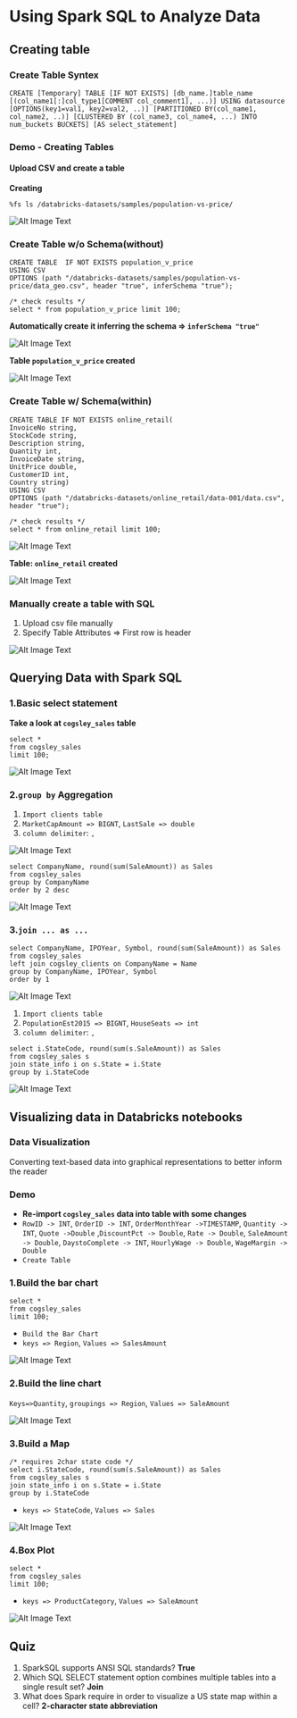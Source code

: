 # Using Spark SQL to Analyze Data

## Creating table

### Create Table Syntex

```
CREATE [Temporary] TABLE [IF NOT EXISTS] [db_name.]table_name [(col_name1[:]col_type1[COMMENT col_comment1], ...)] USING datasource [OPTIONS(key1=val1, key2=val2, ..)] [PARTITIONED BY(col_name1, col_name2, ..)] [CLUSTERED BY (col_name3, col_name4, ...) INTO num_buckets BUCKETS] [AS select_statement]
```

### Demo - Creating Tables

#### Upload CSV and create a table

**Creating**

```
%fs ls /databricks-datasets/samples/population-vs-price/
```

![Alt Image Text](images/spba/6_1.png "Body image")

### Create Table w/o Schema(without)

```
CREATE TABLE  IF NOT EXISTS population_v_price
USING CSV
OPTIONS (path "/databricks-datasets/samples/population-vs-price/data_geo.csv", header "true", inferSchema "true");

/* check results */
select * from population_v_price limit 100;
```

**Automatically create it inferring the schema => `inferSchema "true"`**

![Alt Image Text](images/spba/6_2.png "Body image")

**Table `population_v_price` created**

![Alt Image Text](images/spba/6_3.png "Body image")

### Create Table w/ Schema(within)

```
CREATE TABLE IF NOT EXISTS online_retail(
InvoiceNo string,
StockCode string,
Description string,
Quantity int,
InvoiceDate string,
UnitPrice double,
CustomerID int,
Country string)
USING CSV
OPTIONS (path "/databricks-datasets/online_retail/data-001/data.csv", header "true");

/* check results */
select * from online_retail limit 100;
```

![Alt Image Text](images/spba/6_4.png "Body image")

**Table: `online_retail` created**

![Alt Image Text](images/spba/6_5.png "Body image")

### Manually create a table with SQL

1. Upload csv file manually
2. Specify Table Attributes => First row is header

![Alt Image Text](images/spba/6_6.png "Body image")


## Querying Data with Spark SQL

### 1.Basic select statement

**Take a look at `cogsley_sales` table**

```
select *
from cogsley_sales
limit 100;
```
![Alt Image Text](images/spba/6_7.png "Body image")

### 2.`group by` Aggregation 

1. `Import clients table`
2. `MarketCapAmount => BIGNT`, `LastSale => double`
3. `column delimiter`: `,`

![Alt Image Text](images/spba/6_8.png "Body image")

```
select CompanyName, round(sum(SaleAmount)) as Sales
from cogsley_sales
group by CompanyName
order by 2 desc
```
![Alt Image Text](images/spba/6_9.png "Body image")


### 3.`join ... as ...` 


```
select CompanyName, IPOYear, Symbol, round(sum(SaleAmount)) as Sales
from cogsley_sales
left join cogsley_clients on CompanyName = Name
group by CompanyName, IPOYear, Symbol
order by 1
```
![Alt Image Text](images/spba/6_10.png "Body image")


1. `Import clients table`
2. `PopulationEst2015 => BIGNT`, `HouseSeats => int`
3. `column delimiter`: `,`


```
select i.StateCode, round(sum(s.SaleAmount)) as Sales
from cogsley_sales s
join state_info i on s.State = i.State
group by i.StateCode
```

![Alt Image Text](images/spba/6_11.png "Body image")

## Visualizing data in Databricks notebooks

### Data Visualization 

Converting text-based data into graphical representations to better inform the reader

### Demo

* **Re-import `cogsley_sales` data into table with some changes**
* `RowID -> INT`, `OrderID -> INT`, `OrderMonthYear ->TIMESTAMP`, `Quantity -> INT`, `Quote ->Double` ,`DiscountPct -> Double`, `Rate -> Double`, `SaleAmount -> Double`, `DaystoComplete -> INT`, `HourlyWage -> Double`, `WageMargin -> Double`
* `Create Table`


### 1.Build the bar chart

```
select *
from cogsley_sales
limit 100;
```

* `Build the Bar Chart`
* `keys => Region`, `Values => SalesAmount`

![Alt Image Text](images/spba/6_12.png "Body image")

### 2.Build the line chart

`Keys=>Quantity`, `groupings => Region`, `Values => SaleAmount`

![Alt Image Text](images/spba/6_13.png "Body image")

### 3.Build a Map

```
/* requires 2char state code */
select i.StateCode, round(sum(s.SaleAmount)) as Sales
from cogsley_sales s
join state_info i on s.State = i.State
group by i.StateCode
```

* `keys => StateCode`, `Values => Sales`

![Alt Image Text](images/spba/6_14.png "Body image")

### 4.Box Plot

```
select *
from cogsley_sales
limit 100;
```

* `keys => ProductCategory`, `Values => SaleAmount`

![Alt Image Text](images/spba/6_15.png "Body image")

## Quiz

1. SparkSQL supports ANSI SQL standards? **True**
2. Which SQL SELECT statement option combines multiple tables into a single result set? **Join**
3. What does Spark require in order to visualize a US state map within a cell? **2-character state abbreviation**







